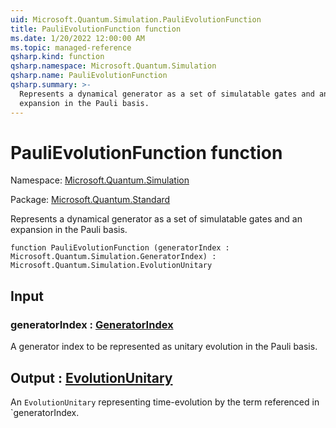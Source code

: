 ```yaml
---
uid: Microsoft.Quantum.Simulation.PauliEvolutionFunction
title: PauliEvolutionFunction function
ms.date: 1/20/2022 12:00:00 AM
ms.topic: managed-reference
qsharp.kind: function
qsharp.namespace: Microsoft.Quantum.Simulation
qsharp.name: PauliEvolutionFunction
qsharp.summary: >-
  Represents a dynamical generator as a set of simulatable gates and an
  expansion in the Pauli basis.
---
```


# PauliEvolutionFunction function

Namespace: [Microsoft.Quantum.Simulation](xref:Microsoft.Quantum.Simulation)

Package: [Microsoft.Quantum.Standard](https://nuget.org/packages/Microsoft.Quantum.Standard)


Represents a dynamical generator as a set of simulatable gates and anexpansion in the Pauli basis.

```qsharp
function PauliEvolutionFunction (generatorIndex : Microsoft.Quantum.Simulation.GeneratorIndex) : Microsoft.Quantum.Simulation.EvolutionUnitary
```


## Input

### generatorIndex : [GeneratorIndex](xref:Microsoft.Quantum.Simulation.GeneratorIndex)

A generator index to be represented as unitary evolution in the Paulibasis.



## Output : [EvolutionUnitary](xref:Microsoft.Quantum.Simulation.EvolutionUnitary)

An `EvolutionUnitary` representing time-evolution by the termreferenced in `generatorIndex.